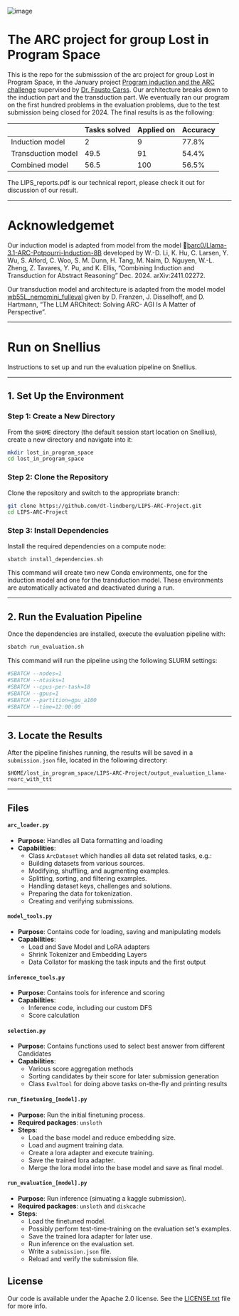 ![image](https://raw.githubusercontent.com/da-fr/arc-prize-2024/master/.github/overview.png)

# The ARC project for group Lost in Program Space

This is the repo for the submisssion of the arc project for group Lost in Program Space, in the January project [Program induction and the ARC challenge](https://msclogic.illc.uva.nl/current-students/courses/projects/project/231/1st-Semester-2024-25-Program-induction-and-the-ARC-challenge) supervised by [Dr. Fausto Carss](https://faustocarcassi.com/). Our architecture breaks down to the induction part and the transduction part. We eventually ran our program on the first hundred problems in the evaluation problems, due to the test submission being closed for 2024. The final results is as the following:

|| Tasks solved      | Applied on | Accuracy |
| ----------- | ----------- | ------- | ------ |
| Induction model      | 2       | 9 | 77.8% |
| Transduction model   | 49.5      | 91 | 54.4% |
| Combined model | 56.5 | 100 | 56.5% |


The LIPS_reports.pdf is our technical report, please check it out for discussion of our result.

---------
# Acknowledgemet
Our induction model
is adapted from model from the model 🤗[barc0/Llama-3.1-ARC-Potpourri-Induction-8B](https://huggingface.co/barc0/Llama-3.1-ARC-Potpourri-Induction-8B) developed by 
W.-D. Li, K. Hu, C. Larsen, Y. Wu, S. Alford, C. Woo, S. M. Dunn, H. Tang, M. Naim,
D. Nguyen, W.-L. Zheng, Z. Tavares, Y. Pu, and K. Ellis, “Combining Induction and
Transduction for Abstract Reasoning” Dec. 2024. arXiv:2411.02272.

Our transduction model and architecture is adapted from the model model [wb55L_nemomini_fulleval](https://www.kaggle.com/models/dfranzen/wb55l_nemomini_fulleval/Transformers/default/1) given by D. Franzen, J. Disselhoff, and D. Hartmann, “The LLM ARChitect: Solving ARC-
AGI Is A Matter of Perspective”.

-----------

# Run on Snellius

Instructions to set up and run the evaluation pipeline on Snellius.

---

## 1. **Set Up the Environment**

### Step 1: Create a New Directory
From the `$HOME` directory (the default session start location on Snellius), create a new directory and navigate into it:

```bash
mkdir lost_in_program_space
cd lost_in_program_space
```

### Step 2: Clone the Repository
Clone the repository and switch to the appropriate branch:

```bash
git clone https://github.com/dt-lindberg/LIPS-ARC-Project.git
cd LIPS-ARC-Project
```

### Step 3: Install Dependencies
Install the required dependencies on a compute node:

```bash
sbatch install_dependencies.sh
```

This command will create two new Conda environments, one for the induction model and one for the transduction model. These environments are automatically activated and deactivated during a run.

---

## 2. **Run the Evaluation Pipeline**

Once the dependencies are installed, execute the evaluation pipeline with:

```bash
sbatch run_evaluation.sh
```

This command will run the pipeline using the following SLURM settings:

```bash
#SBATCH --nodes=1
#SBATCH --ntasks=1
#SBATCH --cpus-per-task=18
#SBATCH --gpus=1
#SBATCH --partition=gpu_a100
#SBATCH --time=12:00:00
```

---

## 3. **Locate the Results**

After the pipeline finishes running, the results will be saved in a `submission.json` file, located in the following directory:

```
$HOME/lost_in_program_space/LIPS-ARC-Project/output_evaluation_Llama-rearc_with_ttt
```

---

## Files

#### `arc_loader.py`
- **Purpose**: Handles all Data formatting and loading
- **Capabilities**:
   - Class `ArcDataset` which handles all data set related tasks, e.g.:
   - Building datasets from various sources.
   - Modifying, shuffling, and augmenting examples.
   - Splitting, sorting, and filtering examples.
   - Handling dataset keys, challenges and solutions.
   - Preparing the data for tokenization.
   - Creating and verifying submissions.

#### `model_tools.py`
- **Purpose**: Contains code for loading, saving and manipulating models
- **Capabilities**: 
   - Load and Save Model and LoRA adapters
   - Shrink Tokenizer and Embedding Layers
   - Data Collator for masking the task inputs and the first output

#### `inference_tools.py`
- **Purpose**: Contains tools for inference and scoring
- **Capabilities**: 
   - Inference code, including our custom DFS
   - Score calculation

#### `selection.py`
- **Purpose**: Contains functions used to select best answer from different Candidates
- **Capabilities**:
   - Various score aggregation methods
   - Sorting candidates by their score for later submission generation
   - Class `EvalTool` for doing above tasks on-the-fly and printing results

#### `run_finetuning_[model].py`
- **Purpose**: Run the initial finetuning process.
- **Required packages**: `unsloth`
- **Steps**:
   - Load the base model and reduce embedding size.
   - Load and augment training data.
   - Create a lora adapter and execute training.
   - Save the trained lora adapter.
   - Merge the lora model into the base model and save as final model.

#### `run_evaluation_[model].py`
- **Purpose**: Run inference (simuating a kaggle submission).
- **Required packages**: `unsloth` and `diskcache`
- **Steps**:
   - Load the finetuned model.
   - Possibly perform test-time-training on the evaluation set's examples.
   - Save the trained lora adapter for later use.
   - Run inference on the evaluation set.
   - Write a `submission.json` file.
   - Reload and verify the submission file.

## License

Our code is available under the Apache 2.0 license. See the [LICENSE.txt](LICENSE.txt) file for more info.
